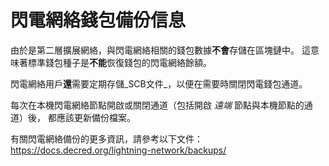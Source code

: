 # 閃電網絡錢包備份信息

由於是第二層擴展網絡，與閃電網絡相關的錢包數據**不會**存儲在區塊鏈中。
這意味著標準錢包種子是**不能**恢復錢包的閃電網絡餘額。

閃電網絡用戶**還**需要定期存儲_SCB文件_，以便在需要時關閉閃電錢包通道。

每次在本機閃電網絡節點開啟或關閉通道（包括開啟 _遠端_ 節點與本機節點的通道）後，
都應該更新備份檔案。

有關閃電網絡備份的更多資訊，請參考以下文件：
https://docs.decred.org/lightning-network/backups/




